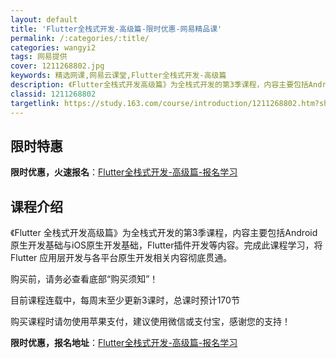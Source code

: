 ```yaml
---
layout: default
title: 'Flutter全栈式开发-高级篇-限时优惠-网易精品课'
permalink: /:categories/:title/
categories: wangyi2
tags: 网易提供
cover: 1211268802.jpg
keywords: 精选网课,网易云课堂,Flutter全栈式开发-高级篇
description: 《Flutter全栈式开发高级篇》为全栈式开发的第3季课程，内容主要包括Android原生开发基础与iOS原生开发基础，
classid: 1211268802
targetlink: https://study.163.com/course/introduction/1211268802.htm?share=1&shareId=1025206652&utm_campaign=share&utm_medium=iphoneShare&utm_source=&utm_u=1025206652
---
```


## 限时特惠

**限时优惠，火速报名**：[Flutter全栈式开发-高级篇-报名学习](https://study.163.com/course/introduction/1211268802.htm?share=1&shareId=1025206652&utm_campaign=share&utm_medium=iphoneShare&utm_source=&utm_u=1025206652)

## 课程介绍

《Flutter 全栈式开发高级篇》为全栈式开发的第3季课程，内容主要包括Android原生开发基础与iOS原生开发基础，Flutter插件开发等内容。完成此课程学习，将Flutter 应用层开发与各平台原生开发相关内容彻底贯通。



购买前，请务必查看底部“购买须知”！



目前课程连载中，每周末至少更新3课时，总课时预计170节



购买课程时请勿使用苹果支付，建议使用微信或支付宝，感谢您的支持！

**限时优惠，报名地址**：[Flutter全栈式开发-高级篇-报名学习](https://study.163.com/course/introduction/1211268802.htm?share=1&shareId=1025206652&utm_campaign=share&utm_medium=iphoneShare&utm_source=&utm_u=1025206652)

